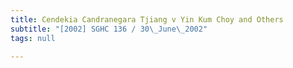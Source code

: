 ```yaml
---
title: Cendekia Candranegara Tjiang v Yin Kum Choy and Others
subtitle: "[2002] SGHC 136 / 30\_June\_2002"
tags: null

---
```


